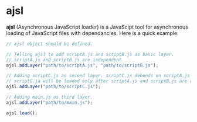 ajsl
====

**ajsl** (Asynchronous JavaScript loader) is a JavaScipt tool for asynchronous loading of JavaScript files with dependancies. 
Here is a quick example:
```js
// ajsl object should be defined.

// Telling ajsl to add scriptA.js and sctiptB.js as basic layer.
// scriptA.js and scriptB.js are independent.
ajsl.addLayer("path/to/scriptA.js", "path/to/scriptB.js");

// Adding scriptC.js as second layer. scriptC.js debends on scriptA.js or scriptB.js
// scriptC.ja will be loaded only after scriptA.js and scriptB.js are ready.
ajsl.addLayer("path/to/scriptC.js");

// Adding main.js as third layer.
ajsl.addLayer("path/to/main.js");

ajsl.load();
```

